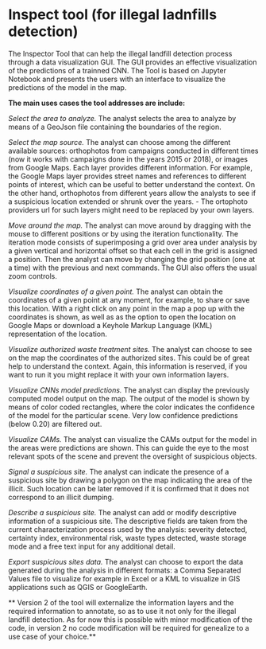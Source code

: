 # Inspect tool (for illegal ladnfills detection)

The Inspector Tool that can help the illegal landfill detection process through a data visualization GUI. The GUI provides an effective visualization of the predictions of a trainned CNN. The Tool is based on Jupyter Notebook and presents the users with an interface to visualize the predictions of the model in the map. 

**The main uses cases the tool addresses are include:**

_Select the area to analyze._ The analyst selects the area to analyze by means of a GeoJson file containing the boundaries of the region.
    
_Select the map source._ The analyst can choose among the different available sources: orthophotos from campaigns conducted in different times (now it works with campaigns done in the years 2015 or 2018), or images from Google Maps. Each layer provides different information. For example, the Google Maps layer provides   street names and references to different points of interest, which can be useful to better understand the context.  On the other hand, orthophotos from different years allow the analysts to see if a suspicious location extended or shrunk over the years. - The ortophoto providers url for such layers might need to be replaced by your own layers.
    
_Move around the map._ The analyst can move around by dragging with the mouse to different positions or by using the iteration functionality. The iteration mode consists of superimposing a grid  over  area under analysis by a given vertical and horizontal offset so that each cell in the grid is assigned a position. Then the analyst can move by changing the grid position (one at a time) with the previous and next commands.  The GUI also offers the usual zoom controls.

_Visualize coordinates of a given point._ The analyst can obtain the coordinates of a given point at any moment, for example, to share or save this location. With a right click on any point in the map a pop up with the coordinates is shown, as well as as the option to open the location on Google Maps or download a Keyhole Markup Language (KML) representation of the location.
    
_Visualize authorized waste treatment sites._ The analyst can choose to see on the map the coordinates of the authorized sites. This could be of great  help to understand the context. Again, this information is reserved, if you want to run it you might replace it with your own information layers.
    
_Visualize CNNs model predictions._ The analyst can display the previously computed model output on the map. The output of the model is shown by means of color coded rectangles, where the color indicates the confidence of the model for the particular scene. Very low confidence predictions (below 0.20) are filtered out.
    
_Visualize CAMs._ The analyst can visualize the CAMs output for the model in the areas were predictions are shown. This can guide the eye to the most relevant spots of the scene and prevent the oversight of suspicious objects. 

_Signal a suspicious site._ The analyst can indicate the presence of a suspicious site by drawing a polygon on the map indicating the area of the illicit. Such location can be later removed if it is confirmed that it does not correspond to an illicit dumping.
    
_Describe a suspicious site._ The analyst can add or modify descriptive information of a suspicious site. The descriptive fields are taken from the current characterization process used by the analysis:  severity detected, certainty index, environmental risk, waste types detected, waste storage mode and a free text input for any additional detail. 

_Export suspicious sites data._ The analyst can choose to export the data generated during the analysis in different formats: a Comma Separated Values file to visualize for example in Excel or a KML to visualize in GIS applications such as QGIS or GoogleEarth. 
    
** Version 2 of the tool will externalize the information layers and the required information to annotate, so as to use it not only for the illegal landfill detection. As for now this is possible with minor modification of the code, in version 2 no code modification will be required for genealize to a use case of your choice.**
